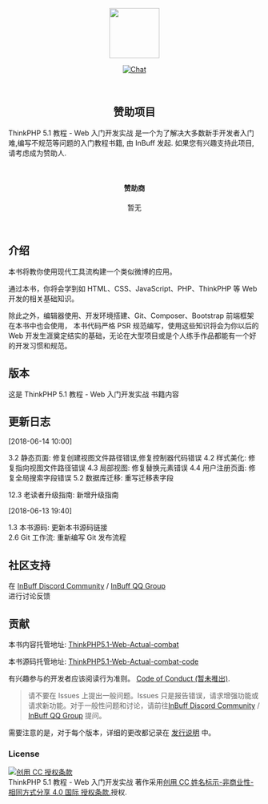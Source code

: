 
<p align="center">
  <a href="https://InBuff.cn" target="_blank">
    <img width="100"src="https://avatars1.githubusercontent.com/u/37958196">
  </a>
</p>

<p align="center">
  <a href="https://discord.gg/FU2dE8y">
    <img src="https://discordapp.com/api/guilds/404158487678156802/widget.png" alt="Chat">
  </a>
</p>
<br>

<h2 align="center">赞助项目</h2>
<p>ThinkPHP 5.1 教程 - Web 入门开发实战 是一个为了解决大多数新手开发者入门难,编写不规范等问题的入门教程书籍, 由 InBuff 发起. 如果您有兴趣支持此项目,请考虑成为赞助人.</p>

<br>

<h4 align="center">赞助商</h4>

<p align="center">
    <span>暂无</span>
</p>

<br>

## 介绍

本书将教你使用现代工具流构建一个类似微博的应用。 

通过本书，你将会学到如 HTML、CSS、JavaScript、PHP、ThinkPHP 等 Web 开发的相关基础知识。

除此之外，编辑器使用、开发环境搭建、Git、Composer、Bootstrap 前端框架在本书中也会使用， 本书代码严格 PSR 规范编写，使用这些知识将会为你以后的 Web 开发生涯奠定结实的基础，无论在大型项目或是个人练手作品都能有一个好的开发习惯和规范。

## 版本

这是 ThinkPHP 5.1 教程 - Web 入门开发实战 书籍内容

## 更新日志

[2018-06-14 10:00]

3.2 静态页面: 修复创建视图文件路径错误,修复控制器代码错误 
4.2 样式美化: 修复指向视图文件路径错误
4.3 局部视图: 修复替换元素错误
4.4 用户注册页面: 修复全局搜索字段错误
5.2 数据库迁移: 重写迁移表字段

12.3 老读者升级指南: 新增升级指南

[2018-06-13 19:40]

1.3 本书源码: 更新本书源码链接  
2.6 Git 工作流: 重新编写 Git 发布流程

## 社区支持

在 [InBuff Discord Community](https://discord.gg/Vzdj3qZ) / [InBuff QQ Group](https://shang.qq.com/wpa/qunwpaidkey=dec8e7ee2f7c5cef3acc975f66379b3751e29df5dc3d15537fb14f2265028387)  
进行讨论反馈

## 贡献

本书内容托管地址: [ThinkPHP5.1-Web-Actual-combat](https://github.com/InStudy/ThinkPHP5.1-Web-Actual-combat)

本书源码托管地址: [ThinkPHP5.1-Web-Actual-combat-code](https://github.com/InStudy/ThinkPHP5.1-Web-Actual-combat-code)

有兴趣参与的开发者应该阅读行为准则。 [Code of Conduct (暂未推出)](#!).

> 请不要在 Issues 上提出一般问题。Issues 只是报告错误，请求增强功能或请求新功能。对于一般性问题和讨论，请前往[InBuff Discord Community](https://discord.gg/Vzdj3qZ) / [InBuff QQ Group](https://shang.qq.com/wpa/qunwpaidkey=dec8e7ee2f7c5cef3acc975f66379b3751e29df5dc3d15537fb14f2265028387)  提问。

需要注意的是，对于每个版本，详细的更改都记录在 [发行说明](https://github.com/InStudy/ThinkPHP5.1-Web-Actual-combat/releases) 中。

### License

<a rel="license" href="http://creativecommons.org/licenses/by-nc-sa/4.0/"><img alt="创用 CC 授权条款" style="border-width:0" src="https://i.creativecommons.org/l/by-nc-sa/4.0/88x31.png" /></a><br />ThinkPHP 5.1 教程 - Web 入门开发实战 著作采用<a rel="license" href="http://creativecommons.org/licenses/by-nc-sa/4.0/">创用 CC 姓名标示-非商业性-相同方式分享 4.0 国际 授权条款.</a>授权.

